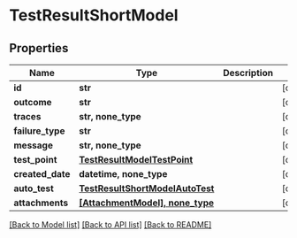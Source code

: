 # TestResultShortModel


## Properties
Name | Type | Description | Notes
------------ | ------------- | ------------- | -------------
**id** | **str** |  | [optional] 
**outcome** | **str** |  | [optional] 
**traces** | **str, none_type** |  | [optional] 
**failure_type** | **str** |  | [optional] 
**message** | **str, none_type** |  | [optional] 
**test_point** | [**TestResultModelTestPoint**](TestResultModelTestPoint.md) |  | [optional] 
**created_date** | **datetime, none_type** |  | [optional] 
**auto_test** | [**TestResultShortModelAutoTest**](TestResultShortModelAutoTest.md) |  | [optional] 
**attachments** | [**[AttachmentModel], none_type**](AttachmentModel.md) |  | [optional] 

[[Back to Model list]](../README.md#documentation-for-models) [[Back to API list]](../README.md#documentation-for-api-endpoints) [[Back to README]](../README.md)


